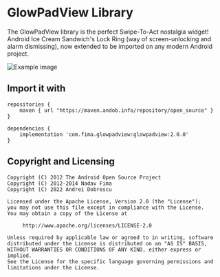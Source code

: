 GlowPadView Library  
====
  
The GlowPadView library is the perfect Swipe-To-Act nostalgia widget! Android Ice Cream Sandwich's Lock Ring (way of screen-unlocking and alarm dismissing), now extended to be imported on any modern Android project.

![Example image](https://raw.githubusercontent.com/sachin1092/GlowPadView/master/example.png)


Import it with
----

```
repositories {
    maven { url "https://maven.andob.info/repository/open_source" }
}
```

```
dependencies {
    implementation 'com.fima.glowpadview:glowpadview:2.0.0'
}
```


Copyright and Licensing
----

```
Copyright (C) 2012 The Android Open Source Project
Copyright (C) 2012-2014 Nadav Fima
Copyright (C) 2022 Andrei Dobrescu

Licensed under the Apache License, Version 2.0 (the "License");
you may not use this file except in compliance with the License.
You may obtain a copy of the License at

     http://www.apache.org/licenses/LICENSE-2.0

Unless required by applicable law or agreed to in writing, software
distributed under the License is distributed on an "AS IS" BASIS,
WITHOUT WARRANTIES OR CONDITIONS OF ANY KIND, either express or implied.
See the License for the specific language governing permissions and
limitations under the License.
```
